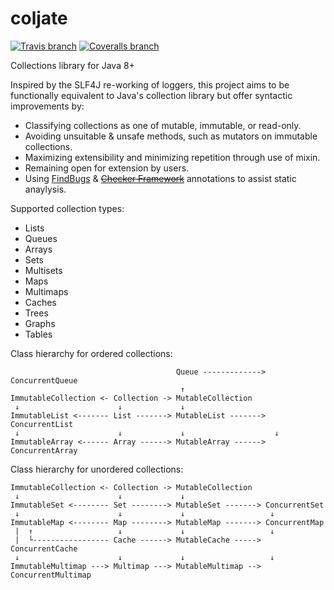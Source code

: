 # coljate

[![Travis branch](https://img.shields.io/travis/ollierob/coljate/master.svg)](https://travis-ci.org/ollierob/coljate)
[![Coveralls branch](https://img.shields.io/coveralls/ollierob/coljate/master.svg)](https://coveralls.io/github/ollierob/coljate?branch=master)

Collections library for Java 8+

Inspired by the SLF4J re-working of loggers, this project aims to be functionally equivalent to Java's collection library but offer syntactic improvements by:

  * Classifying collections as one of mutable, immutable, or read-only.
  * Avoiding unsuitable & unsafe methods, such as mutators on immutable collections.
  * Maximizing extensibility and minimizing repetition through use of mixin.
  * Remaining open for extension by users.
  * Using [FindBugs](http://findbugs.sourceforge.net/) & ~~[Checker Framework](http://types.cs.washington.edu/checker-framework/)~~ annotations to assist static anaylysis.

Supported collection types:

 * Lists
 * Queues
 * Arrays
 * Sets
 * Multisets
 * Maps
 * Multimaps
 * Caches
 * Trees
 * Graphs 
 * Tables

Class hierarchy for ordered collections:

```
                                     Queue -------------> ConcurrentQueue
                                      ↑
ImmutableCollection <- Collection -> MutableCollection
 ↓                      ↓             ↓
ImmutableList <------- List -------> MutableList -------> ConcurrentList
 ↓                      ↓             ↓                    ↓
ImmutableArray <------ Array ------> MutableArray ------> ConcurrentArray
```

Class hierarchy for unordered collections:

```
ImmutableCollection <- Collection -> MutableCollection
 ↓                      ↓             ↓
ImmutableSet <-------- Set --------> MutableSet -------> ConcurrentSet
 ↓                      ↓             ↓                   ↓
ImmutableMap <-------- Map --------> MutableMap -------> ConcurrentMap
 |  ↑                   ↓             ↓                   ↓
 |  └----------------- Cache ------> MutableCache -----> ConcurrentCache
 ↓                      ↓             ↓                   ↓
ImmutableMultimap ---> Multimap ---> MutableMultimap --> ConcurrentMultimap
```
